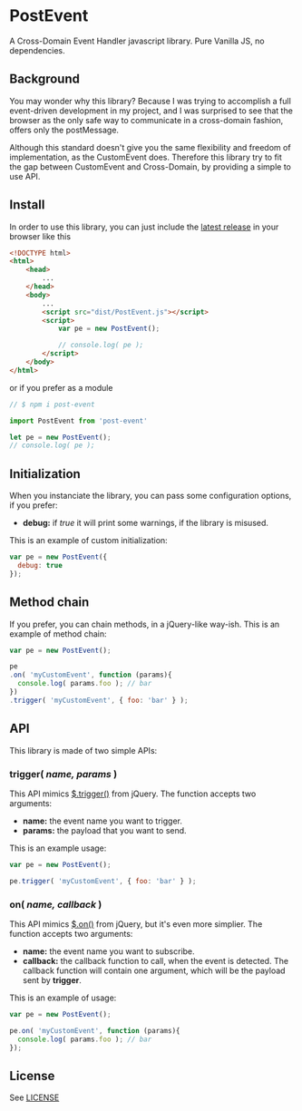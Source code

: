 # PostEvent
A Cross-Domain Event Handler javascript library. Pure Vanilla JS, no dependencies.



## Background

You may wonder why this library? Because I was trying to accomplish a full event-driven development in my project, and I was surprised to see that the browser as the only safe way to communicate in a cross-domain fashion, offers only the postMessage.

Although this standard doesn't give you the same flexibility and freedom of implementation, as the CustomEvent does. Therefore this library try to fit the gap between CustomEvent and Cross-Domain, by providing a simple to use API.



##	Install

In order to use this library, you can just include the [latest release](https://github.com/julianxhokaxhiu/PostEvent/releases) in your browser like this

```html
<!DOCTYPE html>
<html>
	<head>
		...
	</head>
	<body>
		...
		<script src="dist/PostEvent.js"></script>
		<script>
			var pe = new PostEvent();

			// console.log( pe );
		</script>
	</body>
</html>
```

or if you prefer as a module

```javascript
// $ npm i post-event

import PostEvent from 'post-event'

let pe = new PostEvent();
// console.log( pe );
```



## Initialization

When you instanciate the library, you can pass some configuration options, if you prefer:

- **debug:** if _true_ it will print some warnings, if the library is misused.

This is an example of custom initialization:

```javascript
var pe = new PostEvent({
  debug: true
});
```



## Method chain

If you prefer, you can chain methods, in a jQuery-like way-ish. This is an example of method chain:

```javascript
var pe = new PostEvent();

pe
.on( 'myCustomEvent', function (params){
  console.log( params.foo ); // bar
})
.trigger( 'myCustomEvent', { foo: 'bar' } );
```



## API

This library is made of two simple APIs:

### trigger( _name, params_ )

This API mimics [$.trigger()](http://api.jquery.com/trigger/) from jQuery. The function accepts two arguments:

- **name:** the event name you want to trigger.
- **params:** the payload that you want to send.

This is an example usage:

```javascript
var pe = new PostEvent();

pe.trigger( 'myCustomEvent', { foo: 'bar' } );
```

### on( _name, callback_ )

This API mimics [$.on()](http://api.jquery.com/on/) from jQuery, but it's even more simplier. The function accepts two arguments:

- **name:** the event name you want to subscribe.
- **callback:** the callback function to call, when the event is detected. The callback function will contain one argument, which will be the payload sent by **trigger**.

This is an example of usage:

```javascript
var pe = new PostEvent();

pe.on( 'myCustomEvent', function (params){
  console.log( params.foo ); // bar
});
```

## License

See [LICENSE](LICENSE)